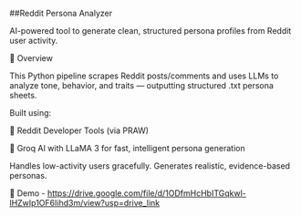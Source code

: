 ##Reddit Persona Analyzer

AI-powered tool to generate clean, structured persona profiles from Reddit user activity.

🚀 Overview

This Python pipeline scrapes Reddit posts/comments and uses LLMs to analyze tone, behavior, and traits — outputting structured .txt persona sheets.

Built using:

🔧 Reddit Developer Tools (via PRAW)

🧠 Groq AI with LLaMA 3 for fast, intelligent persona generation

Handles low-activity users gracefully.
Generates realistic, evidence-based personas.

🎥 Demo - https://drive.google.com/file/d/1ODfmHcHbITGqkwl-lHZwIp1OF6Iihd3m/view?usp=drive_link

